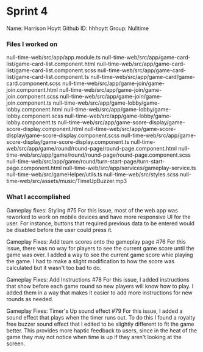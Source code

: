 # Sprint 4

Name: Harrison Hoytt
Github ID: hhhoytt
Group: Nulltime

### Files I worked on
null-time-web/src/app/app.module.ts
null-time-web/src/app/game-card-list/game-card-list.component.html
null-time-web/src/app/game-card-list/game-card-list.component.scss
null-time-web/src/app/game-card-list/game-card-list.component.ts
null-time-web/src/app/game-card/game-card.component.scss
null-time-web/src/app/game-join/game-join.component.html
null-time-web/src/app/game-join/game-join.component.scss
null-time-web/src/app/game-join/game-join.component.ts
null-time-web/src/app/game-lobby/game-lobby.component.html
null-time-web/src/app/game-lobby/game-lobby.component.scss
null-time-web/src/app/game-lobby/game-lobby.component.ts
null-time-web/src/app/game-score-display/game-score-display.component.html
null-time-web/src/app/game-score-display/game-score-display.component.scss
null-time-web/src/app/game-score-display/game-score-display.component.ts
null-time-web/src/app/game/round/round-page/round-page.component.html
null-time-web/src/app/game/round/round-page/round-page.component.scss
null-time-web/src/app/game/round/turn-start-page/turn-start-page.component.html
null-time-web/src/app/services/gameplay-service.ts
null-time-web/src/gameHelper/utils.ts
null-time-web/src/styles.scss
null-time-web/src/assets/music/TimeUpBuzzer.mp3

### What I accomplished
Gameplay fixes: Styling #75
For this issue, most of the web app was reworked to work on mobile devices and have more responsive UI for the user. For instance, buttons that required previous data to be entered would be disabled before the user could press it.

Gameplay Fixes: Add team scores onto the gameplay page #76
For this issue, there was no way for players to see the current game score until the game was over. I added a way to see the current game score whie playing the game. I had to make a slight modification to how the score was calculated but it wasn't too bad to do.

Gameplay Fixes: Add Instructions #78
For this issue, I added instructions that show before each game round so new players will know how to play. I added them in a way that makes it easier to add more instructions for new rounds as needed.

Gameplay Fixes: Timer's Up sound effect #79
For this issue, I added a sound effect that plays when the timer runs out. To do this I found a royalty free buzzer sound effect that I edited to be slightly different to fit the game better. This provides more haptic feedback to users, since in the heat of the game they may not notice when time is up if they aren't looking at the screen.